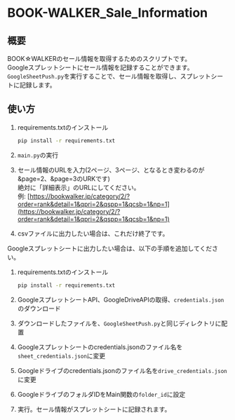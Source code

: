 # BOOK-WALKER_Sale_Information

## 概要

BOOK☆WALKERのセール情報を取得するためのスクリプトです。  
Googleスプレットシートにセール情報を記録することができます。  
`GoogleSheetPush.py`を実行することで、セール情報を取得し、スプレットシートに記録します。

## 使い方

1. requirements.txtのインストール  

    ```bash
    pip install -r requirements.txt
    ```

1. `main.py`の実行
1. セール情報のURLを入力(2ページ、3ページ、となるとき変わるのが&page=2、&page=3のURKです)  
   絶対に「詳細表示」のURLにしてください。  
       例: [https://bookwalker.jp/category/2/?order=rank&detail=1&qpri=2&qspp=1&qcsb=1&np=1](https://bookwalker.jp/category/2/?order=rank&detail=1&qpri=2&qspp=1&qcsb=1&np=1)
1. csvファイルに出力したい場合は、これだけ終了です。

Googleスプレットシートに出力したい場合は、以下の手順を追加してください。

1. requirements.txtのインストール  

    ```bash
    pip install -r requirements.txt
    ```

1. GoogleスプレットシートAPI、GoogleDriveAPIの取得、`credentials.json`のダウンロード
1. ダウンロードしたファイルを、`GoogleSheetPush.py`と同じディレクトリに配置
1. Googleスプレットシートのcredentials.jsonのファイル名を`sheet_credentials.json`に変更
1. Googleドライブのcredentials.jsonのファイル名を`drive_credentials.json`に変更
1. GoogleドライブのフォルダIDをMain関数の`folder_id`に設定
1. 実行。セール情報がスプレットシートに記録されます。
